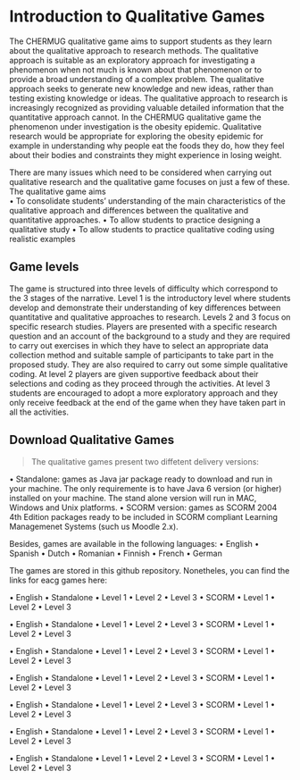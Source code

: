 Introduction to Qualitative Games
=================================


The CHERMUG qualitative game aims to support students as they learn about the qualitative approach to research methods. The qualitative approach is suitable as an exploratory approach for investigating a phenomenon when not much is known about that phenomenon or to provide a broad understanding of a complex problem. The qualitative approach seeks to generate new knowledge and new ideas, rather than testing existing knowledge or ideas. The qualitative approach to research is increasingly recognized as providing valuable detailed information that the quantitative approach cannot. In the CHERMUG qualitative game the phenomenon under investigation is the obesity epidemic. Qualitative research would be appropriate for exploring the obesity epidemic for example in understanding why people eat the foods they do, how they feel about their bodies and constraints they might experience in losing weight. 

There are many issues which need to be considered when carrying out qualitative research and the qualitative game focuses on just a few of these. The qualitative game aims  
•	To consolidate students’ understanding of the main characteristics of the qualitative approach and differences between the qualitative and quantitative approaches. 
•	To allow students to practice designing a qualitative study 
•	To allow students to practice qualitative coding using realistic examples

Game levels 
-----------

The game is structured into three levels of difficulty which correspond to the 3 stages of the narrative. Level 1 is the introductory level where students develop and demonstrate their understanding of key differences between quantitative and qualitative approaches to research. Levels 2 and 3 focus on specific research studies. Players are presented with a specific research question and an account of the background to a study and they are required to carry out exercises in which they have to select an appropriate data collection method and suitable sample of participants to take part in the proposed study. They are also required to carry out some simple qualitative coding. At level 2 players are given supportive feedback about their selections and coding as they proceed through the activities. At level 3 students are encouraged to adopt a more exploratory approach and they only receive feedback at the end of the game when they have taken part in all the activities.

Download Qualitative Games
--------------------------

>The qualitative games present two diffetent delivery versions:

•	Standalone: games as Java jar package ready to download and run in your machine. The only requiremente is to have Java 6 version (or higher) installed on your machine. The stand alone version will run in MAC, Windows and Unix platforms. 
•	SCORM version: games as SCORM 2004 4th Edition packages ready to be included in SCORM compliant Learning Managemenet Systems (such us Moodle 2.x).

Besides, games are available in the following languages:
•	English
•	Spanish
•	Dutch
• Romanian
•	Finnish
• French
•	German


The games are stored in this github repository. Nonetheles, you can find the links for eacg games here:

•	English
  •	Standalone
    •	Level 1
    •	Level 2
    •	Level 3
  •	SCORM
    •	Level 1
    •	Level 2
    •	Level 3
    
•	English
  •	Standalone
    •	Level 1
    •	Level 2
    •	Level 3
  •	SCORM
    •	Level 1
    •	Level 2
    •	Level 3
    
    
•	English
  •	Standalone
    •	Level 1
    •	Level 2
    •	Level 3
  •	SCORM
    •	Level 1
    •	Level 2
    •	Level 3
    
•	English
  •	Standalone
    •	Level 1
    •	Level 2
    •	Level 3
  •	SCORM
    •	Level 1
    •	Level 2
    •	Level 3
    
•	English
  •	Standalone
    •	Level 1
    •	Level 2
    •	Level 3
  •	SCORM
    •	Level 1
    •	Level 2
    •	Level 3
    
•	English
  •	Standalone
    •	Level 1
    •	Level 2
    •	Level 3
  •	SCORM
    •	Level 1
    •	Level 2
    •	Level 3
    
•	English
  •	Standalone
    •	Level 1
    •	Level 2
    •	Level 3
  •	SCORM
    •	Level 1
    •	Level 2
    •	Level 3
    
    
